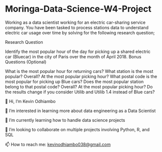 # Moringa-Data-Science-W4-Project
Working as a data scientist working for an electric car-sharing service company. You have been tasked to process stations data to understand electric car usage over time by solving for the following research question;

Research Question

Identify the most popular hour of the day for picking up a shared electric car (Bluecar) in the city of Paris over the month of April 2018.
Bonus Questions (Optional)

What is the most popular hour for returning cars?
What station is the most popular?
Overall?
At the most popular picking hour?
What postal code is the most popular for picking up Blue cars? Does the most popular station belong to that postal code?
Overall?
At the most popular picking hour?
Do the results change if you consider Utilib and Utilib 1.4 instead of Blue cars? 

👋 Hi, I’m Kevin Odhiambo

👀 I’m interested in learning more about data engineering as a Data Scientist

🌱 I’m currently learning how to handle data science projects

💞️ I’m looking to collaborate on multiple projects involving Python, R, and SQL

📫 How to reach me: kevinodhiambo038@gmail.com

